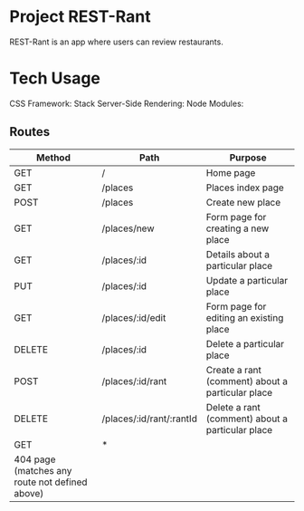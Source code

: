 # Project REST-Rant

REST-Rant is an app where users can review restaurants.
# Tech Usage 
CSS Framework:
Stack
Server-Side Rendering:
Node Modules:

## Routes
| Method |  Path  | Purpose | 
| ------ | ------ | ------- |
| GET |  /  | Home page | 
| GET |  /places  | Places index page | 
| POST |  /places  | Create new place | 
| GET |  /places/new  |Form page for creating a new place | 
| GET |  /places/:id  | Details about a particular place | 
| PUT |  /places/:id  | Update a particular place | 
| GET |  /places/:id/edit  | Form page for editing an existing place | 
| DELETE |  /places/:id  | Delete a particular place | 
| POST |  /places/:id/rant  | Create a rant (comment) about a particular place | 
| DELETE |  /places/:id/rant/:rantId  | Delete a rant (comment) about a particular place | 
| GET |  *  | 	
404 page (matches any route not defined above) | 

